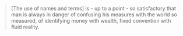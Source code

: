 >[The use of names and terms] is - up to a point - so satisfactory that man is always in danger of confusing his measures with the world so measured, of identifying money with wealth, fixed convention with fluid reality.